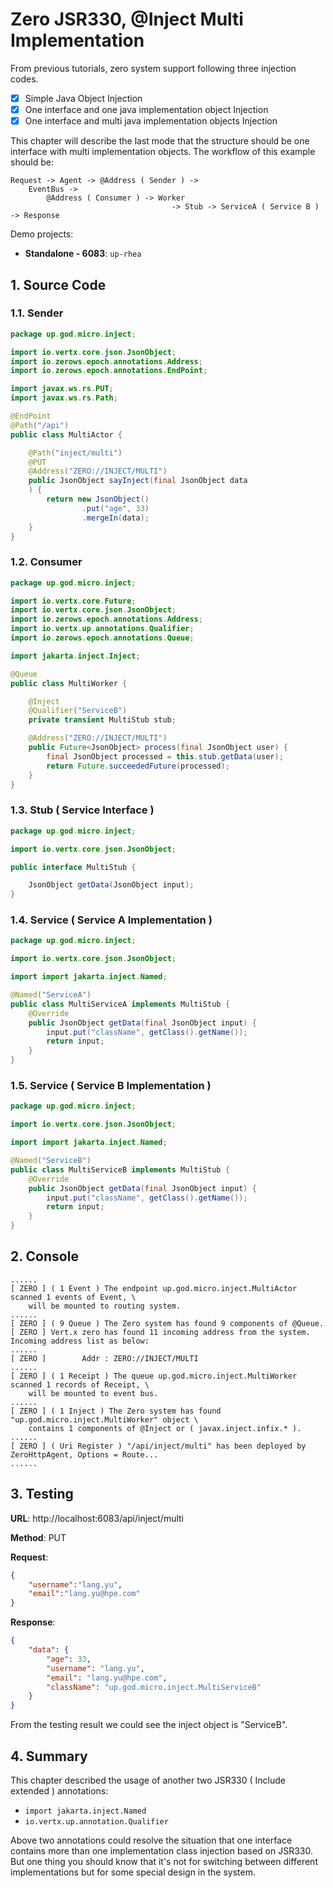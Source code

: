 # Zero JSR330, @Inject Multi Implementation

From previous tutorials, zero system support following three injection codes.

* [x] Simple Java Object Injection
* [x] One interface and one java implementation object Injection
* [x] One interface and multi java implementation objects Injection

This chapter will describe the last mode that the structure should be one interface with multi implementation objects.
The workflow of this example should be:

```shell
Request -> Agent -> @Address ( Sender ) -> 
    EventBus -> 
        @Address ( Consumer ) -> Worker 
                                    -> Stub -> ServiceA ( Service B ) -> Response
```

Demo projects:

* **Standalone - 6083**: `up-rhea`

## 1. Source Code

### 1.1. Sender

```java
package up.god.micro.inject;

import io.vertx.core.json.JsonObject;
import io.zerows.epoch.annotations.Address;
import io.zerows.epoch.annotations.EndPoint;

import javax.ws.rs.PUT;
import javax.ws.rs.Path;

@EndPoint
@Path("/api")
public class MultiActor {

    @Path("inject/multi")
    @PUT
    @Address("ZERO://INJECT/MULTI")
    public JsonObject sayInject(final JsonObject data
    ) {
        return new JsonObject()
                .put("age", 33)
                .mergeIn(data);
    }
}
```

### 1.2. Consumer

```java
package up.god.micro.inject;

import io.vertx.core.Future;
import io.vertx.core.json.JsonObject;
import io.zerows.epoch.annotations.Address;
import io.vertx.up.annotations.Qualifier;
import io.zerows.epoch.annotations.Queue;

import jakarta.inject.Inject;

@Queue
public class MultiWorker {

    @Inject
    @Qualifier("ServiceB")
    private transient MultiStub stub;

    @Address("ZERO://INJECT/MULTI")
    public Future<JsonObject> process(final JsonObject user) {
        final JsonObject processed = this.stub.getData(user);
        return Future.succeededFuture(processed);
    }
}
```

### 1.3. Stub \( Service Interface \)

```java
package up.god.micro.inject;

import io.vertx.core.json.JsonObject;

public interface MultiStub {

    JsonObject getData(JsonObject input);
}
```

### 1.4. Service \( Service A Implementation \)

```java
package up.god.micro.inject;

import io.vertx.core.json.JsonObject;

import import jakarta.inject.Named;

@Named("ServiceA")
public class MultiServiceA implements MultiStub {
    @Override
    public JsonObject getData(final JsonObject input) {
        input.put("className", getClass().getName());
        return input;
    }
}
```

### 1.5. Service \( Service B Implementation \)

```java
package up.god.micro.inject;

import io.vertx.core.json.JsonObject;

import import jakarta.inject.Named;

@Named("ServiceB")
public class MultiServiceB implements MultiStub {
    @Override
    public JsonObject getData(final JsonObject input) {
        input.put("className", getClass().getName());
        return input;
    }
}
```

## 2. Console

```shell
......
[ ZERO ] ( 1 Event ) The endpoint up.god.micro.inject.MultiActor scanned 1 events of Event, \
    will be mounted to routing system.
......
[ ZERO ] ( 9 Queue ) The Zero system has found 9 components of @Queue.
[ ZERO ] Vert.x zero has found 11 incoming address from the system. Incoming address list as below: 
......
[ ZERO ]        Addr : ZERO://INJECT/MULTI
......
[ ZERO ] ( 1 Receipt ) The queue up.god.micro.inject.MultiWorker scanned 1 records of Receipt, \
    will be mounted to event bus.
......
[ ZERO ] ( 1 Inject ) The Zero system has found "up.god.micro.inject.MultiWorker" object \
    contains 1 components of @Inject or ( javax.inject.infix.* ).
......
[ ZERO ] ( Uri Register ) "/api/inject/multi" has been deployed by ZeroHttpAgent, Options = Route...
......
```

## 3. Testing

**URL**: http://localhost:6083/api/inject/multi

**Method**: PUT

**Request**:

```json
{
	"username":"lang.yu",
	"email":"lang.yu@hpe.com"
}
```

**Response**:

```json
{
    "data": {
        "age": 33,
        "username": "lang.yu",
        "email": "lang.yu@hpe.com",
        "className": "up.god.micro.inject.MultiServiceB"
    }
}
```

From the testing result we could see the inject object is "ServiceB".

## 4. Summary

This chapter described the usage of another two JSR330 \( Include extended \) annotations:

* `import jakarta.inject.Named`
* `io.vertx.up.annotation.Qualifier`

Above two annotations could resolve the situation that one interface contains more than one implementation class
injection based on JSR330. But one thing you should know that it's not for switching between different implementations
but for some special design in the system.



